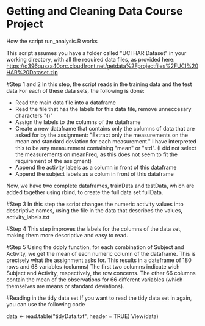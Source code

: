 Getting and Cleaning Data Course Project
=========

How the script run_analysis.R works

This script assumes you have a folder called "UCI HAR Dataset" in your working directory, with all the required data files, as provided here: https://d396qusza40orc.cloudfront.net/getdata%2Fprojectfiles%2FUCI%20HAR%20Dataset.zip 

#Step 1 and 2
In this step, the script reads in the training data and the test data
For each of these data sets, the following is done:
 - Read the main data file into a dataframe 
 - Read the file that has the labels for this data file, remove unneccesary characters "()"
 - Assign the labels to the columns of the dataframe
 - Create a new dataframe that contains only the columns of data that are asked for by the assignment: "Extract only the measurements on the mean and standard deviation for each measurement." I have interpreted this to be any measurement containing "mean" or "std". (I did not select the measurements on meanFreq, as this does not seem to fit the requirement of the assigment)
 - Append the activity labels as a column in front of this dataframe
 - Append the subject labels as a colum in front of this dataframe

Now, we have two complete dataframes, trainData and testData, which are added together using rbind, to create the full data set fullData.

#Step 3
In this step the script changes the numeric activity values into descriptive names, using the file in the data that describes the values, activity_labels.txt

#Step 4
This step improves the labels for the columns of the data set, making them more descriptive and easy to read.

#Step 5
Using the ddply function, for each combination of Subject and Activity, we get the mean of each numeric column of the dataframe. This is precisely what the assignment asks for.
This results in a dateframe of 180 rows and 68 variables (columns)
The first two columns indicate wich Subject and Activity, respectively, the row concerns.
The other 66 columns contain the mean of the observations for 66 different variables (which themselves are means or standard deviations).

#Reading in the tidy data set
If you want to read the tidy data set in again, you can use the following code

  data <- read.table("tidyData.txt", header = TRUE) 
  View(data)


